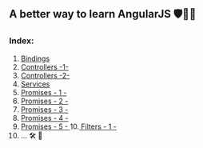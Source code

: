 ## A better way to learn AngularJS 🛡💪🏼

### Index:
1. <a href="/bindings/example1.html"> Bindings </a>
2. <a href="/controllers/ex1/example1.html"> Controllers -1- </a>
3. <a href="/controllers/ex2/example2.html"> Controllers -2- </a>
4. <a href="/services/ex1.html"> Services </a>
5. <a href="/promises/ex1/ex1.html"> Promises - 1 - </a>
6. <a href="/promises/ex2/ex2.html"> Promises - 2 - </a>
7. <a href="/promises/ex3/ex3.html"> Promises - 3 - </a>
8. <a href="/promises/ex4/ex4.html"> Promises - 4 - </a>
9. <a href="/promises/ex5/ex5.html"> Promises - 5 - </a>
10.<a href="/filters/ex1/ex1.html"> Filters - 1 - </a>
11. ... 🛠 🔧
